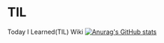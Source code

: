# TIL
Today I Learned(TIL) Wiki
[![Anurag's GitHub stats](https://github-readme-stats.vercel.app/api?username=creepereye)](https://github.com/anuraghazra/github-readme-stats)
